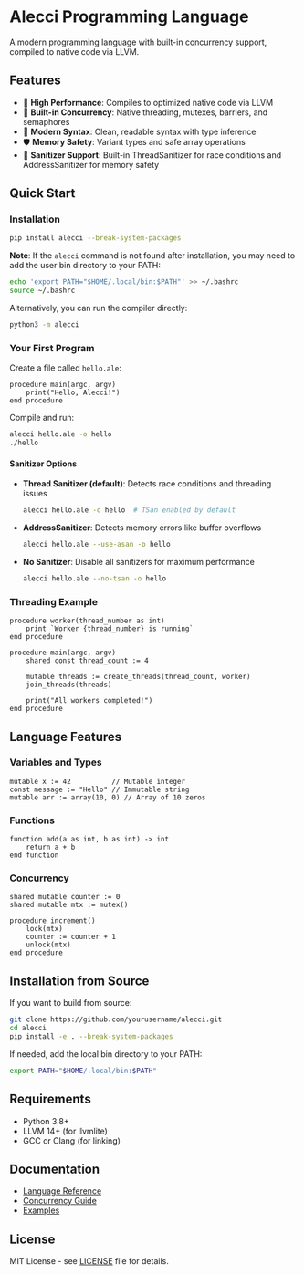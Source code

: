 # Alecci Programming Language

A modern programming language with built-in concurrency support, compiled to native code via LLVM.

## Features

- 🚀 **High Performance**: Compiles to optimized native code via LLVM
- 🧵 **Built-in Concurrency**: Native threading, mutexes, barriers, and semaphores
- 🔧 **Modern Syntax**: Clean, readable syntax with type inference
- 🛡️ **Memory Safety**: Variant types and safe array operations
- 🔄 **Sanitizer Support**: Built-in ThreadSanitizer for race conditions and AddressSanitizer for memory safety

## Quick Start

### Installation

```bash
pip install alecci --break-system-packages
```

**Note**: If the `alecci` command is not found after installation, you may need to add the user bin directory to your PATH:

```bash
echo 'export PATH="$HOME/.local/bin:$PATH"' >> ~/.bashrc
source ~/.bashrc
```

Alternatively, you can run the compiler directly:
```bash
python3 -m alecci
```

### Your First Program

Create a file called `hello.ale`:

```alecci
procedure main(argc, argv)
    print("Hello, Alecci!")
end procedure
```

Compile and run:

```bash
alecci hello.ale -o hello
./hello
```

#### Sanitizer Options

- **Thread Sanitizer (default)**: Detects race conditions and threading issues
  ```bash
  alecci hello.ale -o hello  # TSan enabled by default
  ```

- **AddressSanitizer**: Detects memory errors like buffer overflows
  ```bash
  alecci hello.ale --use-asan -o hello
  ```

- **No Sanitizer**: Disable all sanitizers for maximum performance
  ```bash
  alecci hello.ale --no-tsan -o hello
  ```

### Threading Example

```alecci
procedure worker(thread_number as int)
    print `Worker {thread_number} is running`
end procedure

procedure main(argc, argv)
    shared const thread_count := 4
    
    mutable threads := create_threads(thread_count, worker)
    join_threads(threads)
    
    print("All workers completed!")
end procedure
```

## Language Features

### Variables and Types
```alecci
mutable x := 42          // Mutable integer
const message := "Hello" // Immutable string
mutable arr := array(10, 0) // Array of 10 zeros
```

### Functions
```alecci
function add(a as int, b as int) -> int
    return a + b
end function
```

### Concurrency
```alecci
shared mutable counter := 0
shared mutable mtx := mutex()

procedure increment()
    lock(mtx)
    counter := counter + 1
    unlock(mtx)
end procedure
```

## Installation from Source

If you want to build from source:

```bash
git clone https://github.com/yourusername/alecci.git
cd alecci
pip install -e . --break-system-packages
```

If needed, add the local bin directory to your PATH:
```bash
export PATH="$HOME/.local/bin:$PATH"
```

## Requirements

- Python 3.8+
- LLVM 14+ (for llvmlite)
- GCC or Clang (for linking)

## Documentation

- [Language Reference](docs/language-reference.md)
- [Concurrency Guide](docs/concurrency.md)
- [Examples](examples/)

## License

MIT License - see [LICENSE](LICENSE) file for details.
